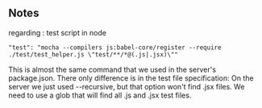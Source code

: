 ## Notes
regarding : test script in node 

```
"test": "mocha --compilers js:babel-core/register --require ./test/test_helper.js \"test/**/*@(.js|.jsx)\""
```


This is almost the same command that we used in the server's package.json. There only difference is in the test file specification: On the server we just used --recursive, but that option won't find .jsx files. We need to use a glob that will find all .js and .jsx test files.